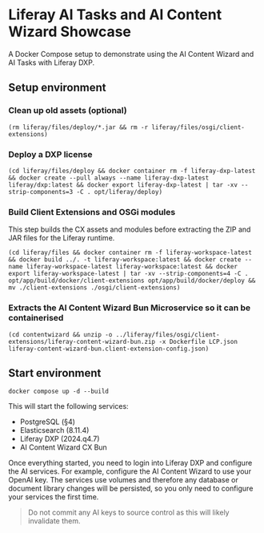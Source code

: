 # Liferay AI Tasks and AI Content Wizard Showcase

A Docker Compose setup to demonstrate using the AI Content Wizard and AI Tasks with Liferay DXP.

## Setup environment
### Clean up old assets (optional)
```
(rm liferay/files/deploy/*.jar && rm -r liferay/files/osgi/client-extensions)
```
### Deploy a DXP license
```
(cd liferay/files/deploy && docker container rm -f liferay-dxp-latest && docker create --pull always --name liferay-dxp-latest liferay/dxp:latest && docker export liferay-dxp-latest | tar -xv --strip-components=3 -C . opt/liferay/deploy)
```
### Build Client Extensions and OSGi modules
This step builds the CX assets and modules before extracting the ZIP and JAR files for the Liferay runtime.
```
(cd liferay/files && docker container rm -f liferay-workspace-latest && docker build ../. -t liferay-workspace:latest && docker create --name liferay-workspace-latest liferay-workspace:latest && docker export liferay-workspace-latest | tar -xv --strip-components=4 -C . opt/app/build/docker/client-extensions opt/app/build/docker/deploy && mv ./client-extensions ./osgi/client-extensions)
```
### Extracts the AI Content Wizard Bun Microservice so it can be containerised
```
(cd contentwizard && unzip -o ../liferay/files/osgi/client-extensions/liferay-content-wizard-bun.zip -x Dockerfile LCP.json liferay-content-wizard-bun.client-extension-config.json)
```

## Start environment
```
docker compose up -d --build
```
This will start the following services:

- PostgreSQL (§4)
- Elasticsearch (8.11.4)
- Liferay DXP (2024.q4.7)
- AI Content Wizard CX Bun

Once everything started, you need to login into Liferay DXP and configure the AI services. For example, configure the AI Content Wizard to use your OpenAI key. The services use volumes and therefore any database or document library changes will be persisted, so you only need to configure your services the first time.

> Do not commit any AI keys to source control as this will likely invalidate them.